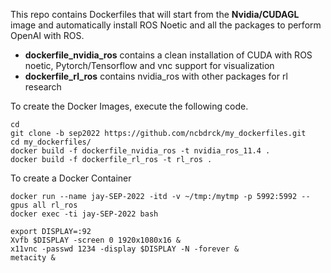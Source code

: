 This repo contains Dockerfiles that will start from the **Nvidia/CUDAGL** image and automatically install ROS Noetic and all the packages to perform OpenAI with ROS.

- **dockerfile_nvidia_ros** contains a clean installation of CUDA with ROS noetic, Pytorch/Tensorflow and vnc support for visualization
- **dockerfile_rl_ros** contains nvidia_ros with other packages for rl research

To create the Docker Images, execute the following code. 

```
cd 
git clone -b sep2022 https://github.com/ncbdrck/my_dockerfiles.git
cd my_dockerfiles/ 
docker build -f dockerfile_nvidia_ros -t nvidia_ros_11.4 .
docker build -f dockerfile_rl_ros -t rl_ros .
```

To create a Docker Container

```
docker run --name jay-SEP-2022 -itd -v ~/tmp:/mytmp -p 5992:5992 --gpus all rl_ros
docker exec -ti jay-SEP-2022 bash

export DISPLAY=:92
Xvfb $DISPLAY -screen 0 1920x1080x16 &
x11vnc -passwd 1234 -display $DISPLAY -N -forever &
metacity &
```
